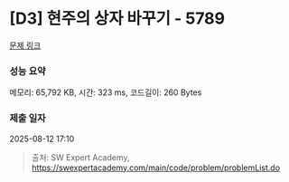 # [D3] 현주의 상자 바꾸기 - 5789 

[문제 링크](https://swexpertacademy.com/main/code/problem/problemDetail.do?contestProbId=AWYygN36Qn8DFAVm) 

### 성능 요약

메모리: 65,792 KB, 시간: 323 ms, 코드길이: 260 Bytes

### 제출 일자

2025-08-12 17:10



> 출처: SW Expert Academy, https://swexpertacademy.com/main/code/problem/problemList.do